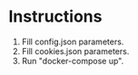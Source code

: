 # Instructions

1. Fill config.json parameters.
2. Fill cookies.json parameters.
3. Run "docker-compose up".